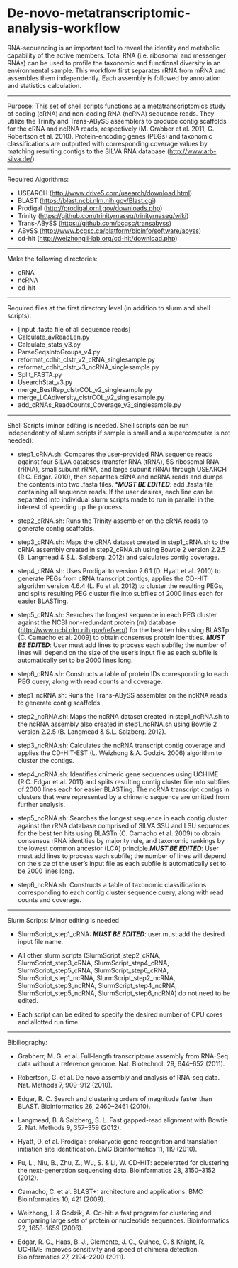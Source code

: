 # De-novo-metatranscriptomic-analysis-workflow
RNA-sequencing is an important tool to reveal the identity and metabolic capability of the active members. Total RNA (i.e. ribosomal and messenger RNAs) can be used to profile the taxonomic and functional diversity in an environmental sample. This workflow first separates rRNA from mRNA and assembles them independently. Each assembly is followed by annotation and statistics calculation.

------

Purpose: This set of shell scripts functions as a metatranscriptomics study of coding (cRNA) and non-coding RNA (ncRNA) sequence reads. They utilize the Trinity and Trans-ABySS assemblers to produce contig scaffolds for the cRNA and ncRNA reads, respectively (M. Grabber et al. 2011, G. Robertson et al. 2010). Protein-encoding genes (PEGs) and taxonomic classifications are outputted with corresponding coverage values by matching resulting contigs to the SILVA RNA database (http://www.arb-silva.de/).

------

Required Algorithms:

- USEARCH (http://www.drive5.com/usearch/download.html)
- BLAST (https://blast.ncbi.nlm.nih.gov/Blast.cgi)
- Prodigal (http://prodigal.ornl.gov/downloads.php)
- Trinity (https://github.com/trinityrnaseq/trinityrnaseq/wiki)
- Trans-ABySS (https://github.com/bcgsc/transabyss)
- ABySS (http://www.bcgsc.ca/platform/bioinfo/software/abyss)
- cd-hit (http://weizhongli-lab.org/cd-hit/download.php)

------

Make the following directories:

- cRNA
- ncRNA
- cd-hit

------ 

Required files at the first directory level (in addition to slurm and shell scripts):
- [input .fasta file of all sequence reads]
- Calculate_avReadLen.py
- Calculate_stats_v3.py
- ParseSeqsIntoGroups_v4.py
- reformat_cdhit_clstr_v2_cRNA_singlesample.py
- reformat_cdhit_clstr_v3_ncRNA_singlesample.py
- Split_FASTA.py
- UsearchStat_v3.py
- merge_BestRep_clstrCOL_v2_singlesample.py
- merge_LCAdiversity_clstrCOL_v2_singlesample.py
- add_cRNAs_ReadCounts_Coverage_v3_singlesample.py

------

Shell Scripts (minor editing is needed. Shell scripts can be run independently of slurm scripts if sample is small and a supercomputer is not needed):

- step1_cRNA.sh: Compares the user-provided RNA sequence reads against four SILVA databses (transfer RNA (tRNA), 5S ribosomal RNA (rRNA), small subunit rRNA, and large subunit rRNA) through USEARCH (R.C. Edgar. 2010), then separates cRNA and ncRNA reads and dumps the contents into two .fasta files. ******MUST BE EDITED*****: add .fasta file containing all sequence reads. If the user desires, each line can be separated into individual slurm scripts made to run in parallel in the interest of speeding up the process.

- step2_cRNA.sh: Runs the Trinity assembler on the cRNA reads to generate contig scaffolds.

- step3_cRNA.sh: Maps the cRNA dataset created in step1_cRNA.sh to the cRNA assembly created in step2_cRNA.sh using Bowtie 2 version 2.2.5 (B. Langmead & S.L. Salzberg. 2012) and calculates contig coverage.

- step4_cRNA.sh: Uses Prodigal to version 2.6.1 (D. Hyatt et al. 2010) to generate PEGs from cRNA transcript contigs, applies the CD-HIT algorithm version 4.6.4 (L. Fu et al. 2012) to cluster the resulting PEGs, and splits resulting PEG cluster file into subfiles of 2000 lines each for easier BLASTing.

- step5_cRNA.sh: Searches the longest sequence in each PEG cluster against the NCBI non-redundant protein (nr) database (http://www.ncbi.nlm.nih.gov/refseq/) for the best ten hits using BLASTp (C. Camacho et al. 2009) to obtain consensus protein identities. *****MUST BE EDITED*****: User must add lines to process each subfile; the number of lines will depend on the size of the user’s input file as each subfile is automatically set to be 2000 lines long.

- step6_cRNA.sh: Constructs a table of protein IDs corresponding to each PEG query, along with read counts and coverage.

- step1_ncRNA.sh: Runs the Trans-ABySS assembler on the ncRNA reads to generate contig scaffolds.

- step2_ncRNA.sh: Maps the ncRNA dataset created in step1_ncRNA.sh to the ncRNA assembly also created in step1_ncRNA.sh using Bowtie 2 version 2.2.5 (B. Langmead & S.L. Salzberg. 2012).

- step3_ncRNA.sh: Calculates the ncRNA transcript contig coverage and applies the CD-HIT-EST (L. Weizhong & A. Godzik. 2006) algorithm to cluster the contigs.

- step4_ncRNA.sh: Identifies chimeric gene sequences using UCHIME (R.C. Edgar et al. 2011) and splits resulting contig cluster file into subfiles of 2000 lines each for easier BLASTing. The ncRNA transcript contigs in clusters that were represented by a chimeric sequence are omitted from further analysis.

- step5_ncRNA.sh: Searches the longest sequence in each contig cluster against the rRNA database comprised of SILVA SSU and LSU sequences for the best ten hits using BLASTn (C. Camacho et al. 2009) to obtain consensus rRNA identities by majority rule, and taxonomic rankings by the lowest common ancestor (LCA) principle.*****MUST BE EDITED*****: User must add lines to process each subfile; the number of lines will depend on the size of the user’s input file as each subfile is automatically set to be 2000 lines long.

- step6_ncRNA.sh: Constructs a table of taxonomic classifications corresponding to each contig cluster sequence query, along with read counts and coverage.

------

Slurm Scripts: Minor editing is needed

- SlurmScript_step1_cRNA: *****MUST BE EDITED*****: user must add the desired input file name.

- All other slurm scripts (SlurmScript_step2_cRNA, SlurmScript_step3_cRNA, SlurmScript_step4_cRNA, SlurmScript_step5_cRNA, SlurmScript_step6_cRNA, SlurmScript_step1_ncRNA, SlurmScript_step2_ncRNA, SlurmScript_step3_ncRNA, SlurmScript_step4_ncRNA, SlurmScript_step5_ncRNA, SlurmScript_step6_ncRNA) do not need to be edited.

- Each script can be edited to specify the desired number of CPU cores and allotted run time.

------

Bibiliography:

- Grabherr, M. G. et al. Full-length transcriptome assembly from RNA-Seq data without a reference genome. Nat. Biotechnol. 29, 644–652 (2011).

- Robertson, G. et al. De novo assembly and analysis of RNA-seq data. Nat. Methods 7, 909–912 (2010).

- Edgar, R. C. Search and clustering orders of magnitude faster than BLAST. Bioinformatics 26, 2460–2461 (2010).

- Langmead, B. & Salzberg, S. L. Fast gapped-read alignment with Bowtie 2. Nat. Methods 9, 357–359 (2012).

- Hyatt, D. et al. Prodigal: prokaryotic gene recognition and translation initiation site identification. BMC Bioinformatics 11, 119 (2010).

- Fu, L., Niu, B., Zhu, Z., Wu, S. & Li, W. CD-HIT: accelerated for clustering the next-generation sequencing data. Bioinformatics 28, 3150–3152 (2012).

- Camacho, C. et al. BLAST+: architecture and applications. BMC Bioinformatics 10, 421 (2009).

- Weizhong, L & Godzik, A.  Cd-hit: a fast program for clustering and comparing large sets of protein or nucleotide sequences. Bioinformatics 22, 1658-1659 (2006).

- Edgar, R. C., Haas, B. J., Clemente, J. C., Quince, C. & Knight, R. UCHIME improves sensitivity and speed of chimera detection. Bioinformatics 27, 2194–2200 (2011).
